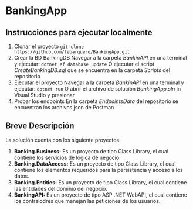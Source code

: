 # BankingApp
## Instrucciones para ejecutar localmente
1. Clonar el proyecto
   `git clone https://github.com/lebarquero/BankingApp.git`
2. Crear la BD BankingDB
   Navegar a la carpeta _BankinAPI_ en una terminal y ejecutar:
   `dotnet ef database update`
   O ejecutar el script _CreateBankingDB.sql_ que se encuentra en la carpeta _Scripts_ del repositorio
3. Ejecutar el proyecto
   Navegar a la carpeta _BankinAPI_ en una terminal y ejecutar:
   `dotnet run`
   O abrir el archivo de solución _BankingApp.sln_ in Visual Studio y presionar <F5>
4. Probar los endpoints
   En la carpeta _EndpointsData_ del repositorio se encuentran los archivos json de Postman
## Breve Descripción
La solución cuenta con los siguiente proyectos:
1. **Banking.Business:**
   Es un proyecto de tipo Class Library, el cual contiene los servicios de lógica de negocio.
2. **Banking.DataAccess:**
   Es un proyecto de tipo Class Library, el cual contiene los elementos requeridos para la persistencia y acceso a los datos.
3. **Banking.Entities:**
   Es un proyecto de tipo Class Library, el cual contiene las entidades del dominio del negocio.
4. **BankingAPI:**
   Es un proyecto de tipo ASP .NET WebAPI, el cual contiene los contralodres que manejan las peticiones de los usuarios.
